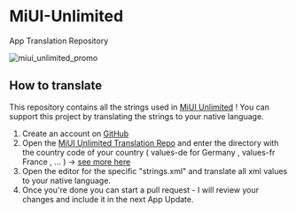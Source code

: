 # MiUI-Unlimited
App Translation Repository

![miui_unlimited_promo](https://user-images.githubusercontent.com/31399980/30377070-bca24b40-988e-11e7-93ad-4e3c9d552f20.png)

## How to translate

This repository contains all the strings used in [MiUI Unlimited](http://zapperbyte.com/miui-unlimited/) !
You can support this project by translating the strings to your native language.

1. Create an account on [GitHub](http://www.github.com)
2. Open the [MiUI Unlimited Translation Repo](https://github.com/zapperbyte/MiUI-Unlimited) and enter the directory with the country code of your country ( values-de for Germany , values-fr France , ... ) -> [see more here](https://stackoverflow.com/questions/13693209/android-localization-values-folder-names)
3. Open the editor for the specific "strings.xml" and translate all xml values to your native language.
4. Once you're done you can start a pull request - I will review your changes and include it in the next App Update.
